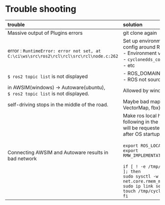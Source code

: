 # Trouble shooting

|trouble|solution|
|:--|:--|
|Massive output of Plugins errors|git clone again|
|error : `RuntimeError: error not set, at C:\ci\ws\src\ros2\rcl\rcl\src\rcl\node.c:262`|Set up environment variables and config around ROS2 correctly.<br> - Environment variables<br> - `cyclonedds_config.xml`<br>- etc|
|`$ ros2 topic list` is not displayed|- ROS_DOMAIN_ID is different<br>- ROS not sourced|
|in AWSIM(windows) -> Autoware(ubuntu), <br> `$ ros2 topic list` is not displayed.|Allowed by windows firewall|
|self-driving stops in the middle of the road.|Maybe bad map data (PointCloud, VectorMap, fbx)6|
|Connecting AWSIM and Autoware results in bad network|Make ros local host-only. Include the following in the .bashrc (The password will be requested at terminal startup after OS startup.) <br><br> `export ROS_LOCALHOST_ONLY=1`<br>`export RMW_IMPLEMENTATION=rmw_cyclonedds_cpp`<br><br>`if [ ! -e /tmp/cycloneDDS_configured ]; then`<br>`sudo sysctl -w net.core.rmem_max=2147483647`<br>`sudo ip link set lo multicast on`<br>`touch /tmp/cycloneDDS_configured`<br>`fi`|
